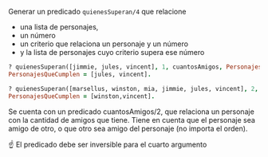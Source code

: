 Generar un predicado `quienesSuperan/4` que relacione 

* una lista de personajes, 
* un número 
* un criterio que relaciona un personaje y un número
* y la lista de personajes cuyo criterio supera ese número

``` prolog
? quienesSuperan([jimmie, jules, vincent], 1, cuantosAmigos, PersonajesQueCumplen).
PersonajesQueCumplen = [jules, vincent].

? quienesSuperan([marsellus, winston, mia, jimmie, jules, vincent], 2, cantidadEncargos, PersonajesQueCumplen).
PersonajesQueCumplen = [winston,vincent].
```

Se cuenta con un predicado cuantosAmigos/2, que relaciona un personaje con la cantidad de amigos que tiene. Tiene en cuenta que el personaje sea amigo de otro, o que otro sea amigo del personaje (no importa el orden).

:point_up: El predicado debe ser inversible para el cuarto argumento

